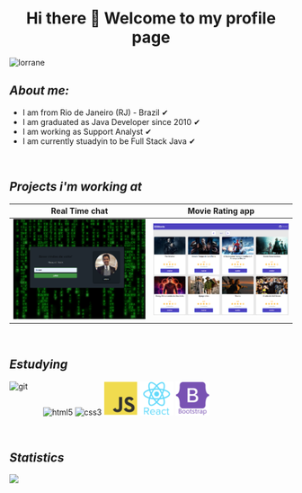  <h1 align="center"> Hi there 👋 Welcome to my profile page </h1>
 <p align="left"> <img src="https://komarev.com/ghpvc/?username=lorrane&label=Profile%20views&color=0e75b6&style=flat" alt="lorrane" /> </p>



## *About me:*
<ul>
  <li>I am from Rio de Janeiro (RJ) - Brazil ✔</li>
  <li>I am graduated as Java Developer since 2010 ✔</li>
  <li>I am working as Support Analyst ✔</li>
  <li>I am currently stuadyin to be Full Stack Java ✔</li>
</ul>

<br>

## *Projects i'm working at*
|Real Time chat |Movie Rating app |
|-- |-- |
|<a href="https://lorranecord-matrix.vercel.app" target="_blank"><img width="500px" src="https://github.com/Lorrane/Lorrane/blob/main/LorranecordImage.PNG" /></a> |<a href="https://lorrane-dsmovie.netlify.app" target="_blank"><img width="500px" src="https://github.com/Lorrane/Lorrane/blob/main/DsMovieImage.PNG" /></a>|

<br>

## *Estudying*
<p>
 <img align="left" src="https://cdn.jsdelivr.net/gh/devicons/devicon/icons/git/git-original-wordmark.svg" alt="git" width="60" height="60"/> 
 <img src="https://cdn.jsdelivr.net/gh/devicons/devicon/icons/html5/html5-plain-wordmark.svg" alt="html5" width="60" height="60"/> 
 <img src="https://cdn.jsdelivr.net/gh/devicons/devicon/icons/css3/css3-plain-wordmark.svg" alt="css3" width="60" height="60"/> 
 <img src="https://raw.githubusercontent.com/devicons/devicon/master/icons/javascript/javascript-original.svg" alt="javascript" width="60" height="60"/>
 <img src="https://raw.githubusercontent.com/devicons/devicon/master/icons/react/react-original-wordmark.svg" alt="react" width="60" height="60"/> 
 <img src="https://raw.githubusercontent.com/devicons/devicon/master/icons/bootstrap/bootstrap-plain-wordmark.svg" alt="bootstrap" width="60" height="60"/> 
</p>

<br>

## *Statistics*
<img  align="left"  width="500px" src="https://github-readme-stats.vercel.app/api?username=lorrane&show_icons=true&theme=dark"/>

<br>

<!--
**Lorrane/Lorrane** is a ✨ _special_ ✨ repository because its `README.md` (this file) appears on your GitHub profile.

Here are some ideas to get you started:

- 🔭 I’m currently working on ...
- 🌱 I’m currently learning ...
- 👯 I’m looking to collaborate on ...
- 🤔 I’m looking for help with ...
- 💬 Ask me about ...
- 📫 How to reach me: ...
- 😄 Pronouns: ...
- ⚡ Fun fact: ...
-->
